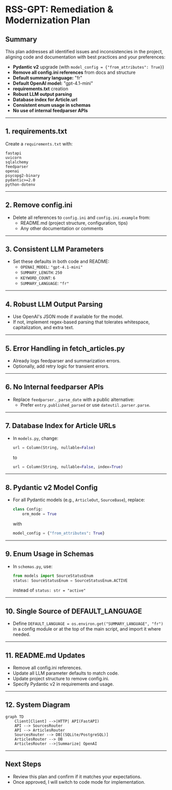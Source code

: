 # RSS-GPT: Remediation & Modernization Plan

## Summary

This plan addresses all identified issues and inconsistencies in the project, aligning code and documentation with best practices and your preferences:

- **Pydantic v2** upgrade (with `model_config = {"from_attributes": True}`)
- **Remove all config.ini references** from docs and structure
- **Default summary language:** "fr"
- **Default OpenAI model:** "gpt-4.1-mini"
- **requirements.txt** creation
- **Robust LLM output parsing**
- **Database index for Article.url**
- **Consistent enum usage in schemas**
- **No use of internal feedparser APIs**

---

## 1. requirements.txt

Create a `requirements.txt` with:
```
fastapi
uvicorn
sqlalchemy
feedparser
openai
psycopg2-binary
pydantic>=2.0
python-dotenv
```

---

## 2. Remove config.ini

- Delete all references to `config.ini` and `config.ini.example` from:
  - README.md (project structure, configuration, tips)
  - Any other documentation or comments

---

## 3. Consistent LLM Parameters

- Set these defaults in both code and README:
  - `OPENAI_MODEL`: `"gpt-4.1-mini"`
  - `SUMMARY_LENGTH`: `250`
  - `KEYWORD_COUNT`: `6`
  - `SUMMARY_LANGUAGE`: `"fr"`

---

## 4. Robust LLM Output Parsing

- Use OpenAI's JSON mode if available for the model.
- If not, implement regex-based parsing that tolerates whitespace, capitalization, and extra text.

---

## 5. Error Handling in fetch_articles.py

- Already logs feedparser and summarization errors.
- Optionally, add retry logic for transient errors.

---

## 6. No Internal feedparser APIs

- Replace `feedparser._parse_date` with a public alternative:
  - Prefer `entry.published_parsed` or use `dateutil.parser.parse`.

---

## 7. Database Index for Article URLs

- In `models.py`, change:
  ```python
  url = Column(String, nullable=False)
  ```
  to
  ```python
  url = Column(String, nullable=False, index=True)
  ```

---

## 8. Pydantic v2 Model Config

- For all Pydantic models (e.g., `ArticleOut`, `SourceBase`), replace:
  ```python
  class Config:
      orm_mode = True
  ```
  with
  ```python
  model_config = {"from_attributes": True}
  ```

---

## 9. Enum Usage in Schemas

- In `schemas.py`, use:
  ```python
  from models import SourceStatusEnum
  status: SourceStatusEnum = SourceStatusEnum.ACTIVE
  ```
  instead of `status: str = "active"`

---

## 10. Single Source of DEFAULT_LANGUAGE

- Define `DEFAULT_LANGUAGE = os.environ.get("SUMMARY_LANGUAGE", "fr")` in a config module or at the top of the main script, and import it where needed.

---

## 11. README.md Updates

- Remove all config.ini references.
- Update all LLM parameter defaults to match code.
- Update project structure to remove config.ini.
- Specify Pydantic v2 in requirements and usage.

---

## 12. System Diagram

```mermaid
graph TD
    Client[Client] -->|HTTP| API(FastAPI)
    API --> SourcesRouter
    API --> ArticlesRouter
    SourcesRouter --> DB[(SQLite/PostgreSQL)]
    ArticlesRouter --> DB
    ArticlesRouter -->|Summarize| OpenAI
```

---

## Next Steps

- Review this plan and confirm if it matches your expectations.
- Once approved, I will switch to code mode for implementation.